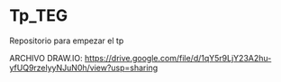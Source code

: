 # Tp_TEG
Repositorio para empezar el tp

ARCHIVO DRAW.IO:   https://drive.google.com/file/d/1qY5r9LjY23A2hu-yfUQ9rzelyyNJuN0h/view?usp=sharing

